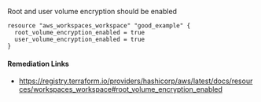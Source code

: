 
Root and user volume encryption should be enabled

```hcl
resource "aws_workspaces_workspace" "good_example" {
  root_volume_encryption_enabled = true
  user_volume_encryption_enabled = true
}
```

#### Remediation Links
 - https://registry.terraform.io/providers/hashicorp/aws/latest/docs/resources/workspaces_workspace#root_volume_encryption_enabled

